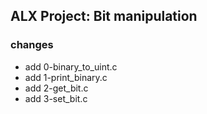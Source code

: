 ## ALX Project: Bit manipulation


### changes

- add 0-binary_to_uint.c
- add 1-print_binary.c
- add 2-get_bit.c 
- add 3-set_bit.c
                                                                         
